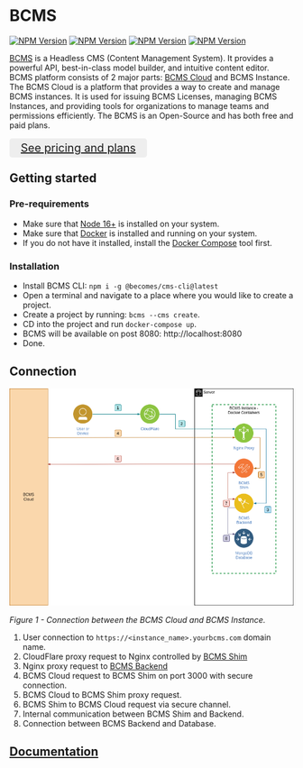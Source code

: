 # BCMS

[![NPM Version][npm-image-ui]][npm-url-ui]
[![NPM Version][npm-image-sdk]][npm-url-sdk]
[![NPM Version][npm-image-backend]][npm-url-backend]
[![NPM Version][npm-image-client]][npm-url-client]

[npm-image-client]: https://img.shields.io/npm/v/@becomes/cms-client.svg?label=@becomes/cms-client
[npm-url-client]: https://npmjs.org/package/@becomes/cms-client
[npm-image-ui]: https://img.shields.io/npm/v/@becomes/cms-ui.svg?label=@becomes/cms-ui
[npm-url-ui]: https://npmjs.org/package/@becomes/cms-ui
[npm-image-sdk]: https://img.shields.io/npm/v/@becomes/cms-sdk.svg?label=@becomes/cms-sdk
[npm-url-sdk]: https://npmjs.org/package/@becomes/cms-sdk
[npm-image-backend]: https://img.shields.io/npm/v/@becomes/cms-backend.svg?label=@becomes/cms-backend
[npm-url-backend]: https://npmjs.org/package/@becomes/cms-backend

[BCMS](https://thebcms.com) is a Headless CMS (Content Management System). It provides a powerful API, best-in-class model builder, and intuitive content editor. BCMS platform consists of 2 major parts: [BCMS Cloud](https://cloud.thebcms.com) and BCMS Instance. The BCMS Cloud is a platform that provides a way to create and manage BCMS instances. It is used for issuing BCMS Licenses, managing BCMS Instances, and providing tools for organizations to manage teams and permissions efficiently. The BCMS is an Open-Source and has both free and paid plans.

<div style="margin-bottom: 20px; margin-top: 20px;">
  <a href="https://thebcms.com/pricing" style="padding: 5px 20px; font-size: 20px; background-color: #eee; border-radius: 5px;">See pricing and plans</a>
</div>

## Getting started

### Pre-requirements

- Make sure that [Node 16+](https://nodejs.org/en/) is installed on your system.
- Make sure that [Docker](https://www.docker.com/) is installed and running on your system.
- If you do not have it installed, install the [Docker Compose](https://docs.docker.com/compose/) tool first.

### Installation

- Install BCMS CLI: `npm i -g @becomes/cms-cli@latest`
- Open a terminal and navigate to a place where you would like to create a project.
- Create a project by running: `bcms --cms create`.
- CD into the project and run `docker-compose up`.
- BCMS will be available on post 8080: http://localhost:8080
- Done.

## Connection

![Cloud connection](/assets/readme/bcms-connection.png)

_Figure 1 - Connection between the BCMS Cloud and BCMS Instance._

1. User connection to `https://<instance_name>.yourbcms.com` domain name.
2. CloudFlare proxy request to Nginx controlled by [BCMS Shim](https://github.com/bcms/shim)
3. Nginx proxy request to [BCMS Backend]('backend')
4. BCMS Cloud request to BCMS Shim on port 3000 with secure connection.
5. BCMS Cloud to BCMS Shim proxy request.
6. BCMS Shim to BCMS Cloud request via secure channel.
7. Internal communication between BCMS Shim and Backend.
8. Connection between BCMS Backend and Database.

## [Documentation](https://docs.thebcms.com)
